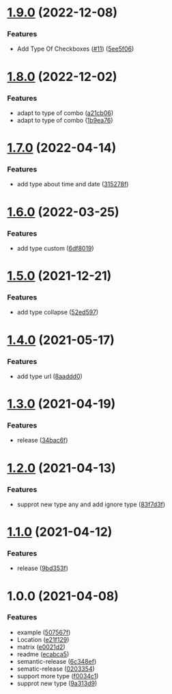 # [1.9.0](https://github.com/meixg/amis2schema/compare/v1.8.0...v1.9.0) (2022-12-08)


### Features

* Add Type Of Checkboxes ([#11](https://github.com/meixg/amis2schema/issues/11)) ([5ee5f06](https://github.com/meixg/amis2schema/commit/5ee5f068f8d623af54521656115f833d664f61a7))

# [1.8.0](https://github.com/meixg/amis2schema/compare/v1.7.0...v1.8.0) (2022-12-02)


### Features

* adapt to type of combo ([a21cb06](https://github.com/meixg/amis2schema/commit/a21cb06c1e796e034e7f4e9a1280f77a25b2d295))
* adapt to type of combo ([1b9ea76](https://github.com/meixg/amis2schema/commit/1b9ea760e43c85d4779d784e5ce5c025ff1230a1))

# [1.7.0](https://github.com/meixg/amis2schema/compare/v1.6.0...v1.7.0) (2022-04-14)


### Features

* add type about time and date ([315278f](https://github.com/meixg/amis2schema/commit/315278f00ccb4a2e5040ae56a486ac2c8191fb09))

# [1.6.0](https://github.com/meixg/amis2schema/compare/v1.5.0...v1.6.0) (2022-03-25)


### Features

* add type custom ([6df8019](https://github.com/meixg/amis2schema/commit/6df8019edaebde90998f56182a4e6db548941083))

# [1.5.0](https://github.com/meixg/amis2schema/compare/v1.4.0...v1.5.0) (2021-12-21)


### Features

* add type collapse ([52ed597](https://github.com/meixg/amis2schema/commit/52ed597c30ad2b3b1e4d8ac5180e72ca8ad4bf49))

# [1.4.0](https://github.com/meixg/amis2schema/compare/v1.3.0...v1.4.0) (2021-05-17)


### Features

* add type url ([8aaddd0](https://github.com/meixg/amis2schema/commit/8aaddd056664066dbe02a48faa930c5469f8dc4f))

# [1.3.0](https://github.com/meixg/amis2schema/compare/v1.2.0...v1.3.0) (2021-04-19)


### Features

* release ([34bac6f](https://github.com/meixg/amis2schema/commit/34bac6f654049a46839006370aa550113e715363))

# [1.2.0](https://github.com/meixg/amis2schema/compare/v1.1.0...v1.2.0) (2021-04-13)


### Features

* supprot new type any and add ignore type ([83f7d3f](https://github.com/meixg/amis2schema/commit/83f7d3f453c3605bf52ae2030755a9ca0355b8a9))

# [1.1.0](https://github.com/meixg/amis2schema/compare/v1.0.0...v1.1.0) (2021-04-12)


### Features

* release ([9bd353f](https://github.com/meixg/amis2schema/commit/9bd353f252bc395345f2bbb5e5f4bf8bce5e5043))

# 1.0.0 (2021-04-08)


### Features

* example ([507567f](https://github.com/meixg/amis2schema/commit/507567ffc9d0f98b99aee1cd6a5f1f72a065da3d))
* Location ([e21f129](https://github.com/meixg/amis2schema/commit/e21f129ca2d03f2a9f9966eaad1bdc41c2076568))
* matrix ([e0021d2](https://github.com/meixg/amis2schema/commit/e0021d2ace3cffd70b4aaec907cf49d99877fc34))
* readme ([ecabca5](https://github.com/meixg/amis2schema/commit/ecabca5e36afa941e921b7618db0aafac12eee09))
* semantic-release ([6c348ef](https://github.com/meixg/amis2schema/commit/6c348ef2db72a1630a3f2bd5a6d9d80df5bf55fb))
* sematic-release ([0203354](https://github.com/meixg/amis2schema/commit/02033543acd1999b2d7032a381021beb7f9374a9))
* support more type ([f0034c1](https://github.com/meixg/amis2schema/commit/f0034c14244c852a967c64a0041871fb0b59e056))
* supprot new type ([9a313d9](https://github.com/meixg/amis2schema/commit/9a313d9bea0ffcb89e18e49f758a7a9f1736629a))

